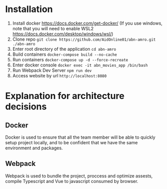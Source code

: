 # Installation
1. Install docker https://docs.docker.com/get-docker/ (If you use windows, note that you will need to enable WSL2 https://docs.docker.com/desktop/windows/wsl/)
2. Clone repo `git clone https://github.com/AidOnline01/abn-amro.git ./abn-amro`
3. Enter root directory of the application `cd abn-amro`
4. Build containers `docker-compose build --no-cache`
5. Run containers `docker-compose up -d --force-recreate`
6. Enter docker console `docker exec -it abn_movies_app /bin/bash`
7. Run Webpack Dev Server `npm run dev`
8. Access website by url `http://localhost:8080` 

# Explanation for architecture decisions

## Docker
Docker is used to ensure that all the team member will be able to quickly setup project locally, and to be confident that we have the same environment and packages.

## Webpack
Webpack is used to bundle the project, proccess and optimize assests, compile Typescript and Vue to javascript consumed by browser. 